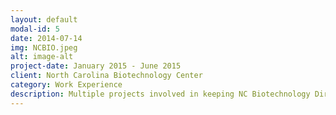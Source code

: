 ```yaml
---
layout: default
modal-id: 5
date: 2014-07-14
img: NCBIO.jpeg
alt: image-alt
project-date: January 2015 - June 2015
client: North Carolina Biotechnology Center
category: Work Experience
description: Multiple projects involved in keeping NC Biotechnology Directory up-to-date using InterAction, ILL,etc..
---
```

